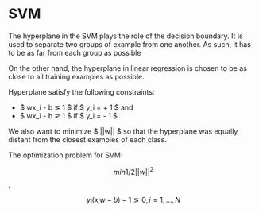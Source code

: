 # SVM

The hyperplane in the SVM plays the role of the decision boundary. It is used to separate two groups of example from one another. As such, it has to be as far from each group as possible

On the other hand, the hyperplane in linear regression is chosen to be as close to all training examples as possible.

Hyperplane satisfy the following constraints:
- $ wx_i - b ⋝ 1 $ if $ y_i = + 1 $ and
- $ wx_i - b ⋜ 1 $ if $ y_i = - 1 $ 

We also want to minimize $ ||w|| $ so that the hyperplane was equally distant from the closest examples of each class.

The optimization problem for SVM:

$$
min1/2||w||^2
$$,

$$
y_i(x_iw-b) - 1 ⋝ 0 , i=1,...,N
$$
